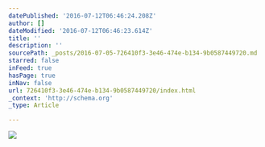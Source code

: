 ```yaml
---
datePublished: '2016-07-12T06:46:24.208Z'
author: []
dateModified: '2016-07-12T06:46:23.614Z'
title: ''
description: ''
sourcePath: _posts/2016-07-05-726410f3-3e46-474e-b134-9b0587449720.md
starred: false
inFeed: true
hasPage: true
inNav: false
url: 726410f3-3e46-474e-b134-9b0587449720/index.html
_context: 'http://schema.org'
_type: Article

---
```

![](https://the-grid-user-content.s3-us-west-2.amazonaws.com/47eada74-413a-422a-8bb2-4b6f68fedc30.jpg)